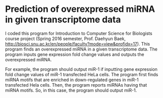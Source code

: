 # Prediction of overexpressed miRNA in given transcriptome data

I coded this program for Introduction to Computer Science for Biologists course project (Spring 2016 semester, Prof. Daehyun Baek, <http://biosci.snu.ac.kr/en/people/faculty?mode=view&profidx=17>). This program finds an overexpressed miRNA in a given transcriptome data. The program inputs gene expression fold change values and outputs the overexpressed miRNA.

For example, the program should output miR-1 if inputting gene expression fold change values of miR-1 transfected HeLa cells. The program first finds miRNA motifs that are enriched in down-regulated genes in miR-1 transfected Hela cells. Then, the program reports miRNAs having that miRNA motifs. So, in this case, the program should output miR-1.
